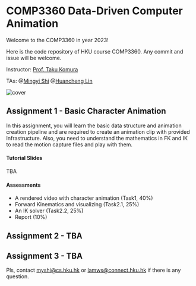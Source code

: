 # COMP3360 Data-Driven Computer Animation

Welcome to the COMP3360 in year 2023! 

Here is the code repository of HKU course COMP3360. Any commit and issue will be welcome. 

Instructor: [Prof. Taku Komura](https://www.cs.hku.hk/index.php/people/academic-staff/taku)

TAs: @[Mingyi Shi](https://rubbly.cn)  @[Huancheng Lin](https://github.com/LamWS) 

![cover](https://user-images.githubusercontent.com/7709951/212983788-cf6feaed-c81c-4b99-8638-d7cf2a8f9328.jpg)

## Assignment 1 - Basic Character Animation

In this assignment, you will learn the basic data structure and animation creation pipeline and are required to create an animation clip with provided Infrastructure. Also, you need to understand the mathematics in FK and IK to read the motion capture files and play with them.

#### Tutorial Slides

TBA

#### Assessments

- A rendered video with character animation (Task1, 40%)
- Forward Kinematics and visualizing (Task2.1, 25%)
- An IK solver (Task2.2, 25%)
- Report (10%)


## Assignment 2 - TBA

## Assignment 3 - TBA


Pls, contact myshi@cs.hku.hk or lamws@connect.hku.hk if there is any question.